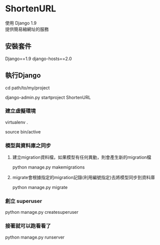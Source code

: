# ShortenURL

使用 Django 1.9  
提供簡易縮網址的服務

## 安裝套件

Django==1.9
django-hosts==2.0

## 執行Django

cd path/to/my/project

django-admin.py startproject ShortenURL

### 建立虛擬環境

virtualenv . 

source bin/active

### 模型與資料庫之同步

1. 建立migration資料檔，如果模型有任何異動，則會產生新的migration檔

    python manage.py makemigrations

2. migrate會根據指定的migration記錄(利用編號指定)去將模型同步到資料庫

    python manage.py migrate

### 創立 superuser

python manage.py createsuperuser

### 接著就可以跑看看了

python manage.py runserver



